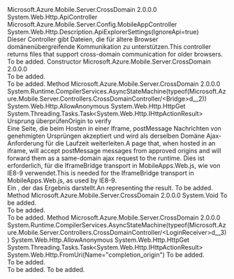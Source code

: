 <Type Name="CrossDomainController" FullName="Microsoft.Azure.Mobile.Server.Controllers.CrossDomainController">
  <TypeSignature Language="C#" Value="public class CrossDomainController : System.Web.Http.ApiController" />
  <TypeSignature Language="ILAsm" Value=".class public auto ansi beforefieldinit CrossDomainController extends System.Web.Http.ApiController" />
  <TypeSignature Language="DocId" Value="T:Microsoft.Azure.Mobile.Server.Controllers.CrossDomainController" />
  <TypeSignature Language="VB.NET" Value="Public Class CrossDomainController&#xA;Inherits ApiController" />
  <TypeSignature Language="F#" Value="type CrossDomainController = class&#xA;    inherit ApiController" />
  <AssemblyInfo>
    <AssemblyName>Microsoft.Azure.Mobile.Server.CrossDomain</AssemblyName>
    <AssemblyVersion>2.0.0.0</AssemblyVersion>
  </AssemblyInfo>
  <Base>
    <BaseTypeName>System.Web.Http.ApiController</BaseTypeName>
  </Base>
  <Interfaces />
  <Attributes>
    <Attribute>
      <AttributeName>Microsoft.Azure.Mobile.Server.Config.MobileAppController</AttributeName>
    </Attribute>
    <Attribute>
      <AttributeName>System.Web.Http.Description.ApiExplorerSettings(IgnoreApi=true)</AttributeName>
    </Attribute>
  </Attributes>
  <Docs>
    <summary>
            <span data-ttu-id="e43ff-101">Dieser Controller gibt Dateien, die für ältere Browser domänenübergreifende Kommunikation zu unterstützen.</span><span class="sxs-lookup"><span data-stu-id="e43ff-101">This controller returns files that support cross-domain communication for older browsers.</span></span>
            </summary>
    <remarks>To be added.</remarks>
  </Docs>
  <Members>
    <Member MemberName=".ctor">
      <MemberSignature Language="C#" Value="public CrossDomainController ();" />
      <MemberSignature Language="ILAsm" Value=".method public hidebysig specialname rtspecialname instance void .ctor() cil managed" />
      <MemberSignature Language="DocId" Value="M:Microsoft.Azure.Mobile.Server.Controllers.CrossDomainController.#ctor" />
      <MemberSignature Language="VB.NET" Value="Public Sub New ()" />
      <MemberType>Constructor</MemberType>
      <AssemblyInfo>
        <AssemblyName>Microsoft.Azure.Mobile.Server.CrossDomain</AssemblyName>
        <AssemblyVersion>2.0.0.0</AssemblyVersion>
      </AssemblyInfo>
      <Parameters />
      <Docs>
        <summary>To be added.</summary>
        <remarks>To be added.</remarks>
      </Docs>
    </Member>
    <Member MemberName="Bridge">
      <MemberSignature Language="C#" Value="public System.Threading.Tasks.Task&lt;System.Web.Http.IHttpActionResult&gt; Bridge (string origin);" />
      <MemberSignature Language="ILAsm" Value=".method public hidebysig instance class System.Threading.Tasks.Task`1&lt;class System.Web.Http.IHttpActionResult&gt; Bridge(string origin) cil managed" />
      <MemberSignature Language="DocId" Value="M:Microsoft.Azure.Mobile.Server.Controllers.CrossDomainController.Bridge(System.String)" />
      <MemberSignature Language="VB.NET" Value="Public Function Bridge (origin As String) As Task(Of IHttpActionResult)" />
      <MemberSignature Language="F#" Value="member this.Bridge : string -&gt; System.Threading.Tasks.Task&lt;System.Web.Http.IHttpActionResult&gt;" Usage="crossDomainController.Bridge origin" />
      <MemberType>Method</MemberType>
      <AssemblyInfo>
        <AssemblyName>Microsoft.Azure.Mobile.Server.CrossDomain</AssemblyName>
        <AssemblyVersion>2.0.0.0</AssemblyVersion>
      </AssemblyInfo>
      <Attributes>
        <Attribute>
          <AttributeName>System.Runtime.CompilerServices.AsyncStateMachine(typeof(Microsoft.Azure.Mobile.Server.Controllers.CrossDomainController/&lt;Bridge&gt;d__2))</AttributeName>
        </Attribute>
        <Attribute>
          <AttributeName>System.Web.Http.AllowAnonymous</AttributeName>
        </Attribute>
        <Attribute>
          <AttributeName>System.Web.Http.HttpGet</AttributeName>
        </Attribute>
      </Attributes>
      <ReturnValue>
        <ReturnType>System.Threading.Tasks.Task&lt;System.Web.Http.IHttpActionResult&gt;</ReturnType>
      </ReturnValue>
      <Parameters>
        <Parameter Name="origin" Type="System.String" />
      </Parameters>
      <Docs>
        <param name="origin"><span data-ttu-id="e43ff-102">Ursprung überprüfen</span><span class="sxs-lookup"><span data-stu-id="e43ff-102">Origin to verify</span></span></param>
        <summary>
             <span data-ttu-id="e43ff-103">Eine Seite, die beim Hosten in einer <c>Iframe</c>, postMessage Nachrichten von genehmigten Ursprüngen akzeptiert und wird als derselben Domäne Ajax-Anforderung für die Laufzeit weiterleiten.</span><span class="sxs-lookup"><span data-stu-id="e43ff-103">A page that, when hosted in an <c>iframe</c>, will accept postMessage messages from approved origins and will forward them as a same-domain ajax request to the runtime.</span></span> <span data-ttu-id="e43ff-104">Dies ist erforderlich, für die <c>IframeBridge</c> transport in <c>MobileApps.Web.js</c>, wie von IE8-9 verwendet.</span><span class="sxs-lookup"><span data-stu-id="e43ff-104">This is needed for the <c>IframeBridge</c> transport in <c>MobileApps.Web.js</c>, as used by IE8-9.</span></span>
             </summary>
        <returns><span data-ttu-id="e43ff-105">Ein <see cref="T:System.Web.Http.IHttpActionResult" />, der das Ergebnis darstellt.</span><span class="sxs-lookup"><span data-stu-id="e43ff-105">An <see cref="T:System.Web.Http.IHttpActionResult" /> representing the result.</span></span></returns>
        <remarks>To be added.</remarks>
      </Docs>
    </Member>
    <Member MemberName="Initialize">
      <MemberSignature Language="C#" Value="protected override void Initialize (System.Web.Http.Controllers.HttpControllerContext controllerContext);" />
      <MemberSignature Language="ILAsm" Value=".method familyhidebysig virtual instance void Initialize(class System.Web.Http.Controllers.HttpControllerContext controllerContext) cil managed" />
      <MemberSignature Language="DocId" Value="M:Microsoft.Azure.Mobile.Server.Controllers.CrossDomainController.Initialize(System.Web.Http.Controllers.HttpControllerContext)" />
      <MemberSignature Language="VB.NET" Value="Protected Overrides Sub Initialize (controllerContext As HttpControllerContext)" />
      <MemberSignature Language="F#" Value="override this.Initialize : System.Web.Http.Controllers.HttpControllerContext -&gt; unit" Usage="crossDomainController.Initialize controllerContext" />
      <MemberType>Method</MemberType>
      <AssemblyInfo>
        <AssemblyName>Microsoft.Azure.Mobile.Server.CrossDomain</AssemblyName>
        <AssemblyVersion>2.0.0.0</AssemblyVersion>
      </AssemblyInfo>
      <ReturnValue>
        <ReturnType>System.Void</ReturnType>
      </ReturnValue>
      <Parameters>
        <Parameter Name="controllerContext" Type="System.Web.Http.Controllers.HttpControllerContext" />
      </Parameters>
      <Docs>
        <param name="controllerContext">To be added.</param>
        <summary>To be added.</summary>
        <remarks>To be added.</remarks>
      </Docs>
    </Member>
    <Member MemberName="LoginReceiver">
      <MemberSignature Language="C#" Value="public System.Threading.Tasks.Task&lt;System.Web.Http.IHttpActionResult&gt; LoginReceiver (string completionOrigin);" />
      <MemberSignature Language="ILAsm" Value=".method public hidebysig instance class System.Threading.Tasks.Task`1&lt;class System.Web.Http.IHttpActionResult&gt; LoginReceiver(string completionOrigin) cil managed" />
      <MemberSignature Language="DocId" Value="M:Microsoft.Azure.Mobile.Server.Controllers.CrossDomainController.LoginReceiver(System.String)" />
      <MemberSignature Language="VB.NET" Value="Public Function LoginReceiver (completionOrigin As String) As Task(Of IHttpActionResult)" />
      <MemberSignature Language="F#" Value="member this.LoginReceiver : string -&gt; System.Threading.Tasks.Task&lt;System.Web.Http.IHttpActionResult&gt;" Usage="crossDomainController.LoginReceiver completionOrigin" />
      <MemberType>Method</MemberType>
      <AssemblyInfo>
        <AssemblyName>Microsoft.Azure.Mobile.Server.CrossDomain</AssemblyName>
        <AssemblyVersion>2.0.0.0</AssemblyVersion>
      </AssemblyInfo>
      <Attributes>
        <Attribute>
          <AttributeName>System.Runtime.CompilerServices.AsyncStateMachine(typeof(Microsoft.Azure.Mobile.Server.Controllers.CrossDomainController/&lt;LoginReceiver&gt;d__3))</AttributeName>
        </Attribute>
        <Attribute>
          <AttributeName>System.Web.Http.AllowAnonymous</AttributeName>
        </Attribute>
        <Attribute>
          <AttributeName>System.Web.Http.HttpGet</AttributeName>
        </Attribute>
      </Attributes>
      <ReturnValue>
        <ReturnType>System.Threading.Tasks.Task&lt;System.Web.Http.IHttpActionResult&gt;</ReturnType>
      </ReturnValue>
      <Parameters>
        <Parameter Name="completionOrigin" Type="System.String">
          <Attributes>
            <Attribute>
              <AttributeName>System.Web.Http.FromUri(Name="completion_origin")</AttributeName>
            </Attribute>
          </Attributes>
        </Parameter>
      </Parameters>
      <Docs>
        <param name="completionOrigin">To be added.</param>
        <summary>To be added.</summary>
        <returns>To be added.</returns>
        <remarks>To be added.</remarks>
      </Docs>
    </Member>
  </Members>
</Type>